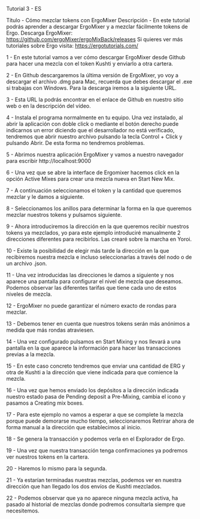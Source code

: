 Tutorial 3 - ES

Título - Cómo mezclar tokens con ErgoMixer
Descripción - En este tutorial podrás aprender a descargar ErgoMixer y a mezclar fácilmente tokens de Ergo. 
Descarga ErgoMixer: https://github.com/ergoMixer/ergoMixBack/releases
Si quieres ver más tutoriales sobre Ergo visita: https://ergotutorials.com/

1 - En este tutorial vamos a ver cómo descargar ErgoMixer desde Github para hacer una mezcla con el token Kushti y enviarlo a otra cartera.

2 - En Github descargaremos la última versión de ErgoMixer, yo voy a descargar el archivo .dmg para Mac, recuerda que debes descargar el .exe si trabajas con Windows.
Para la descarga iremos a la siguiente URL.

3 - Esta URL la podrás encontrar en el enlace de Github en nuestro sitio web o en la descripción del vídeo.

4 - Instala el programa normalmente en tu equipo.
Una vez instalado, al abrir la aplicación con doble click o mediante el botón derecho puede indicarnos un error diciendo que el desarrollador no está verificado, tendremos que abrir nuestro archivo pulsando la tecla Control + Click y pulsando Abrir. De esta forma no tendremos problemas.

5 - Abrimos nuestra aplicación ErgoMixer y vamos a nuestro navegador para escribir http://localhost:9000

6 - Una vez que se abre la interface de Ergomixer hacemos click en la opción Active Mixes para crear una mezcla nueva en Start New Mix.

7 - A continuación seleccionamos el token y la cantidad que queremos mezclar y le damos a siguiente.

8 - Seleccionamos los anillos para determinar la forma en la que queremos mezclar nuestros tokens y pulsamos siguiente.

9 - Ahora introduciremos la dirección en la que queremos recibir nuestros tokens ya mezclados, yo para este ejemplo introduciré manualmente 2 direcciones diferentes para recibirlos. 
Las crearé sobre la marcha en Yoroi.

10 - Existe la posibilidad de elegir más tarde la dirección en la que recibiremos nuestra mezcla e incluso seleccionarlas a través del nodo o de un archivo .json.

11 - Una vez introducidas las direcciones le damos a siguiente y nos aparece una pantalla para configurar el nivel de mezcla que deseamos. Podemos observar las diferentes tarifas que tiene cada uno de estos niveles de mezcla.

12 - ErgoMixer no puede garantizar el número exacto de rondas para mezclar.

13 - Debemos tener en cuenta que nuestros tokens serán más anónimos a medida que más rondas atraviesen.

14 - Una vez configurado pulsamos en Start Mixing y nos llevará a una pantalla en la que aparece la información para hacer las transacciones previas a la mezcla.

15 - En este caso concreto tendremos que enviar una cantidad de ERG y otra de Kushti a la dirección que viene indicada para que comience la mezcla.

16 - Una vez que hemos enviado los depósitos a la dirección indicada nuestro estado pasa de Pending deposit a Pre-Mixing, cambia el icono y pasamos a Creating mix boxes.

17 - Para este ejemplo no vamos a esperar a que se complete la mezcla porque puede demorarse mucho tiempo, seleccionaremos Retrirar ahora de forma manual a la dirección que establecimos al inicio.

18 - Se genera la transacción y podemos verla en el Explorador de Ergo.

19 - Una vez que nuestra transacción tenga confirmaciones ya podremos ver nuestros tokens en la cartera.

20 - Haremos lo mismo para la segunda.

21 - Ya estarían terminadas nuestras mezclas, podemos ver en nuestra dirección que han llegado los dos envíos de Kushti mezclados.

22 - Podemos observar que ya no aparece ninguna mezcla activa, ha pasado al historial de mezclas donde podremos consultarla siempre que necesitemos.

